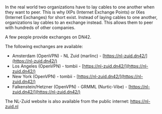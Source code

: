 In the real world two organizations have to lay cables to one another when they want to peer. This is why IXPs (Internet Exchange Points) or IXes (Internet Exchanges) for short exist. Instead of laying cables to one another, organizations lay cables to an exchange instead. This allows them to peer with hundreds of other companies.

A few people provide exchanges on DN42.

The following exchanges are available:
* Amsterdam (OpenVPN) - NL Zuid (marlinc) - [https://nl-zuid.dn42/](https://nl-zuid.dn42/)
* Los Angeles (OpenVPN) - tombii - [https://nl-zuid.dn42/](https://nl-zuid.dn42/)
* New York (OpenVPN) - tombii - [https://nl-zuid.dn42/](https://nl-zuid.dn42/)
* Falkenstein/Hetzner (OpenVPN) - GRMML (Nurtic-Vibe) - [https://nl-zuid.dn42/](https://nl-zuid.dn42/)

The NL-Zuid website is also available from the public internet: https://nl-zuid.nl